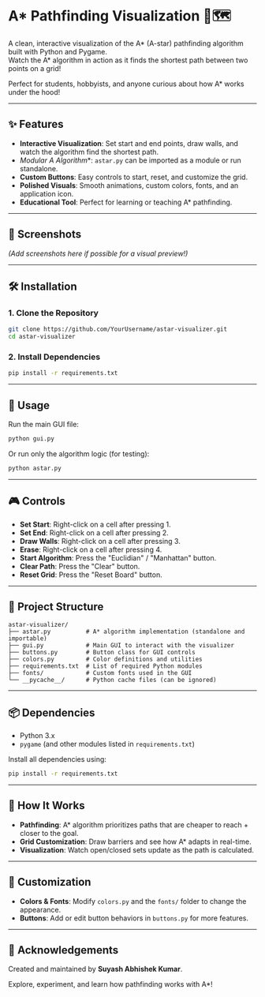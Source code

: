 # A* Pathfinding Visualization 🚀🗺️

A clean, interactive visualization of the A* (A-star) pathfinding algorithm built with Python and Pygame.  
Watch the A* algorithm in action as it finds the shortest path between two points on a grid!

Perfect for students, hobbyists, and anyone curious about how A* works under the hood!

---

## ✨ Features

- **Interactive Visualization**: Set start and end points, draw walls, and watch the algorithm find the shortest path.
- **Modular A* Algorithm**: `astar.py` can be imported as a module or run standalone.
- **Custom Buttons**: Easy controls to start, reset, and customize the grid.
- **Polished Visuals**: Smooth animations, custom colors, fonts, and an application icon.
- **Educational Tool**: Perfect for learning or teaching A* pathfinding.

---

## 📸 Screenshots

*(Add screenshots here if possible for a visual preview!)*

---

## 🛠 Installation

### 1. Clone the Repository

```bash
git clone https://github.com/YourUsername/astar-visualizer.git
cd astar-visualizer
```

### 2. Install Dependencies

```bash
pip install -r requirements.txt
```

---

## 🚀 Usage

Run the main GUI file:

```bash
python gui.py
```

Or run only the algorithm logic (for testing):

```bash
python astar.py
```

---

## 🎮 Controls

- **Set Start**: Right-click on a cell after pressing 1.
- **Set End**: Right-click on a cell after pressing 2.
- **Draw Walls**: Right-click on a cell after pressing 3.
- **Erase**: Right-click on a cell after pressing 4.
- **Start Algorithm**: Press the "Euclidian" / "Manhattan" button.
- **Clear Path**: Press the "Clear" button.
- **Reset Grid**: Press the "Reset Board" button.

---

## 📁 Project Structure

```
astar-visualizer/
├── astar.py          # A* algorithm implementation (standalone and importable)
├── gui.py            # Main GUI to interact with the visualizer
├── buttons.py        # Button class for GUI controls
├── colors.py         # Color definitions and utilities
├── requirements.txt  # List of required Python modules
├── fonts/            # Custom fonts used in the GUI
└── __pycache__/      # Python cache files (can be ignored)
```

---

## 📦 Dependencies

- Python 3.x  
- `pygame` (and other modules listed in `requirements.txt`)

Install all dependencies using:

```bash
pip install -r requirements.txt
```

---

## 🧠 How It Works

- **Pathfinding**: A* algorithm prioritizes paths that are cheaper to reach + closer to the goal.
- **Grid Customization**: Draw barriers and see how A* adapts in real-time.
- **Visualization**: Watch open/closed sets update as the path is calculated.

---

## 🎨 Customization

- **Colors & Fonts**: Modify `colors.py` and the `fonts/` folder to change the appearance.
- **Buttons**: Add or edit button behaviors in `buttons.py` for more features.

---


## 🙏 Acknowledgements

Created and maintained by **Suyash Abhishek Kumar**.

Explore, experiment, and learn how pathfinding works with A*!
